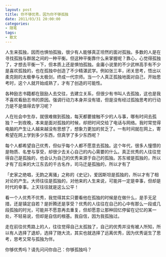 ```yaml
---
layout: post
title: 你不够优秀，因为你不够孤独
date: 2011/03/31 20:00:00
categories:
- 随笔
tags:
- 散文
---
```


人生来孤独，因而也惧怕孤独，很少有人能够真正坦然的面对孤独。多数的人是在寻找孤独与群居之间的一种平衡。但这种平衡靠什么来掌握呢？靠心，心觉得孤独了，才想去平衡一下，但本质上还是惧怕孤独。金庸小说里的不少武林高手有不少是喜欢孤独的，也在孤独中创造了不少精湛武学。例如张三丰，闭关思考，悟出以柔克刚的太极拳与太极剑，终成一代宗师。当一个人真正孤独地面对自己，开始思考时，这个人就开始成熟了，才有了创造的可能性。

各种励志书籍都在鼓励人去交往，去建立关系，但很少有书叫人去孤独，这也是我不喜欢看励志书的原因。强调行动力本身并没有错，但是没有经过孤独思考的行动力是不是值得去学习呢？

人在社会中生存，就很难做到孤独，每天都要接触不少的人与事，哪有时间去孤独？一到夜晚，本来是面对孤独的时候，却把时间交给了电话与网络。我时常觉得电脑的产生让人越来越没有思想了，想象力更加的贫乏了。一有时间就在网上，寄希望在网上学到多少东西，但真学了多少东西呢？

每个人都希望自己优秀，但似乎每个人都不愿意去孤独。这个年代，很多人憧憬的是物质、名誉与享受，却很少去关心自己的内心需要的什么。真正优秀的人往往觉得自己是孤独的，也会认为自己的优秀来源于自己的孤独。苏东坡是孤独的，所以才有了后来的大江东去的千古名作，司马迁是孤独的，所以才有了

「史家之绝唱，无韵之离骚」之称的《史记》，爱因斯坦是孤独的，所以才有了相对论的产生。大师往往是孤独的，对他来的人生来说，可能并一定是幸事，但却是时代的幸事。上天往往就是这么公平！

看一个人优秀不优秀，我觉得其实只要看他在孤独的时候是在做什么，是手无足措，还是镇定自若？是折腾还是享受？优秀的人往往在自己的心中有那么一段或几段孤独的时光，可能并不愿意再去重复，但却愿意让那种回忆停留在记忆的某一处，不轻易说，但却是自信的根基。我自信，因为我孤独过。

走在前往优秀路上的人，往往觉得自己太孤独了，自己的优秀并没有被人所知，所以有人选择了退却，选择了随大流，其实也就选择了远离优秀，因为优秀诞生了思考，思考又常与孤独为伴。

你够优秀吗？请先问问你自己：你够孤独吗？
